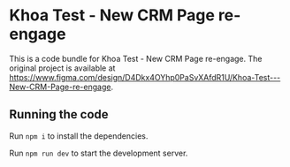
  # Khoa Test - New CRM Page re-engage

  This is a code bundle for Khoa Test - New CRM Page re-engage. The original project is available at https://www.figma.com/design/D4Dkx4OYhp0PaSvXAfdR1U/Khoa-Test---New-CRM-Page-re-engage.

  ## Running the code

  Run `npm i` to install the dependencies.

  Run `npm run dev` to start the development server.
  